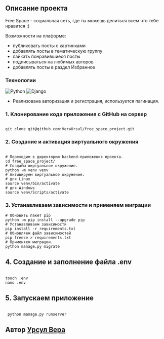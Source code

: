 ## Описание проекта

Free Space - социальная сеть, где ты можешь делиться всем что тебе нравится ;)

Возможности на плаформе:
- публиковать посты с картинками
- добавлять посты в тематическую группу
- лайкать понравившиеся посты
- подписываться на любимых авторов
- добавлять посты в раздел Избранное

### Технологии

![Python](https://img.shields.io/badge/python-3670A0?style=for-the-badge&logo=python&logoColor=ffdd54)
![Django](https://img.shields.io/badge/django-%23092E20.svg?style=for-the-badge&logo=django&logoColor=white)

- Реализована авторизация и регистрация, используется пагинация.

### 1. Клонирование кода приложения с GitHub на сервер
```

git clone git@github.com:VeraUrsul/free_space_project.git

```
### 2. Создание и активация виртуального окружения
```

# Переходим в директорию backend-приложения проекта.
cd free_space_project/
# Создаём виртуальное окружение.
python -m venv venv
# Активируем виртуальное окружение.
# для Linux
source venv/bin/activate
# для Windows
source venv/Scripts/activate

```

### 3. Устанавливаем зависимости и применяем миграции
```
# Обновить пакет pip
python -m pip install --upgrade pip
# Устанавливаем зависимости
pip install -r requirements.txt
# Обновляем файл зависимостей
pip freeze > requirements.txt
# Применяем миграции.
python manage.py migrate

```

## 4. Создание и заполнение файла .env

```

touch .env
nano .env

```

## 5. Запускаем приложение

```

 python manage.py runserver

 ```

## Автор [Урсул Вера](https://github.com/VeraUrsul)
